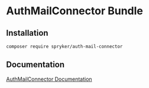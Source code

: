 # AuthMailConnector Bundle

## Installation

```
composer require spryker/auth-mail-connector
```

## Documentation

[AuthMailConnector Documentation](https://spryker.github.io/auth-mail-connector/index.html)





